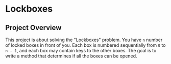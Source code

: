 # Lockboxes

## Project Overview

This project is about solving the "Lockboxes" problem. You have `n` number of locked boxes in front of you. Each box is numbered sequentially from `0` to `n - 1`, and each box may contain keys to the other boxes. The goal is to write a method that determines if all the boxes can be opened.
